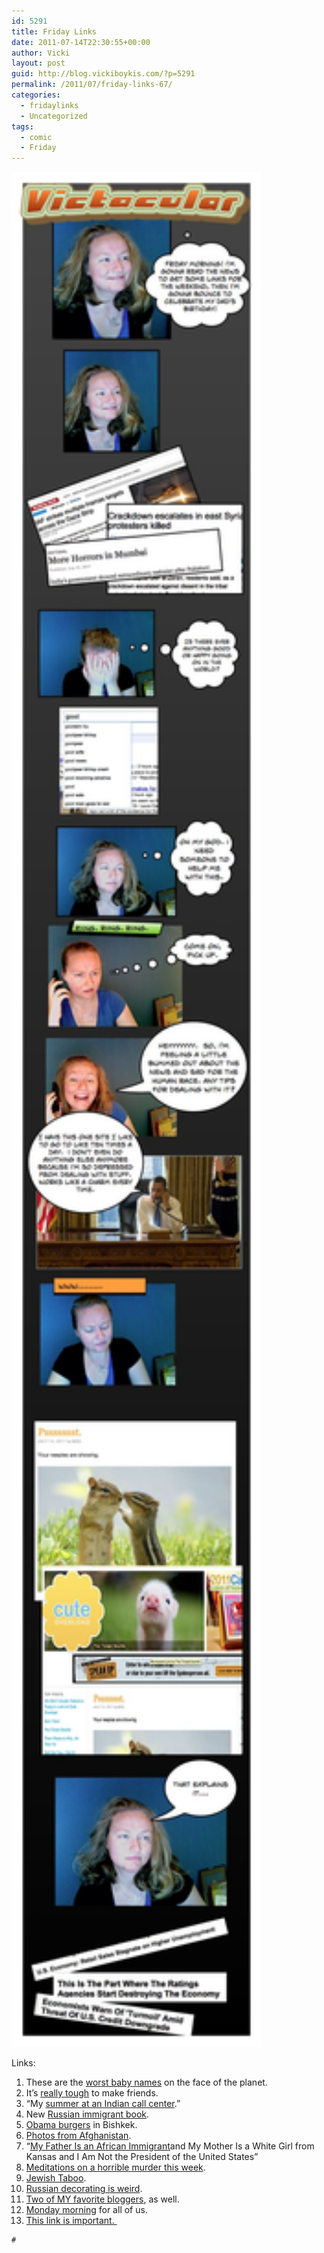 ```yaml
---
id: 5291
title: Friday Links
date: 2011-07-14T22:30:55+00:00
author: Vicki
layout: post
guid: http://blog.vickiboykis.com/?p=5291
permalink: /2011/07/friday-links-67/
categories:
  - fridaylinks
  - Uncategorized
tags:
  - comic
  - Friday
---
```

[<img class="aligncenter size-full wp-image-5292" title="Page_1" src="https://raw.githubusercontent.com/veekaybee/wlb/gh-pages/assets/images/2011/07/Page_1.jpg" alt="" width="400" height="3000" />](https://raw.githubusercontent.com/veekaybee/wlb/gh-pages/assets/images/2011/07/Page_1.jpg)

Links:

  1. These are the <a href="http://jessica-jensen.blogspot.com/2011/04/names-2010.html" target="_blank">worst baby names</a> on the face of the planet.
  2. It&#8217;s <a href="http://scaryazeri.blogspot.com/2011/07/friend-for-reason.html" target="_blank">really tough</a> to make friends.
  3. &#8220;My <a href="http://motherjones.com/politics/2011/05/indian-call-center-americanization" target="_blank">summer at an Indian call center</a>.&#8221;
  4. New <a href="http://us.macmillan.com/anyasghost" target="_blank">Russian immigrant book</a>.
  5. <a href="http://www.eurasianet.org/node/62275" target="_blank">Obama burgers</a> in Bishkek.
  6. <a href="http://englishrussia.com/2011/06/20/the-horrors-of-afghanistan/" target="_blank">Photos from Afghanistan</a>.
  7. &#8220;<a href="http://www.thestranger.com/seattle/Content?oid=8932130&mode=print" target="_blank">My Father Is an African Immigrant</a>and My Mother Is a White Girl from Kansas and I Am Not the President of the United States&#8221;
  8. <a href="http://midianitemanna.blogspot.com/2011/07/insomnia.html" target="_blank">Meditations on a horrible murder this week</a>.
  9. <a href="http://www.tabletmag.com/life-and-religion/72264/game-on/?utm_source=rss&utm_medium=rss&utm_campaign=game-on" target="_blank">Jewish Taboo</a>.
 10. <a href="http://leazeltserman.com/2011/07/the-faux-persian-rug-crowning-glory-of-every-russian-home/" target="_blank">Russian decorating is weird</a>.
 11. <a href="http://katydunnet.com/2011/07/other-peoples-honesty/" target="_blank">Two of MY favorite bloggers</a>, as well.
 12. <a href="http://ilovecharts.tumblr.com/post/7389139414/tripletswithissues" target="_blank">Monday morning</a> for all of us.
 13. <a href="http://cuteoverload.com/2010/07/23/this-little-piggy-wants-his-agent/" target="_blank">This link is important. </a>
  
    #